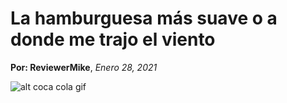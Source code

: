 # La hamburguesa más suave o a donde me trajo el viento
**Por: ReviewerMike**, _Enero 28, 2021_

![alt coca cola gif](https://media1.tenor.com/images/6fb87401ce2d845a546c9be3adde4580/tenor.gif?itemid=10330724)
